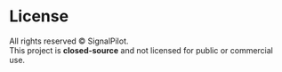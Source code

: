 # License

All rights reserved © SignalPilot.  
This project is **closed-source** and not licensed for public or commercial use.  

